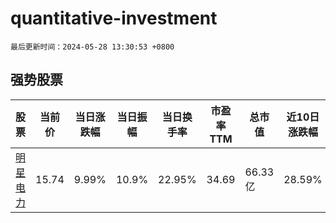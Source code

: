 # quantitative-investment

`最后更新时间：2024-05-28 13:30:53 +0800`

## 强势股票

|股票|当前价|当日涨跌幅|当日振幅|当日换手率|市盈率TTM|总市值|近10日涨跌幅|
|----|----|----|----|----|----|----|----|
|[明星电力](https://xueqiu.com/S/SH600101)|15.74|9.99%|10.9%|22.95%|34.69|66.33亿|28.59%|
